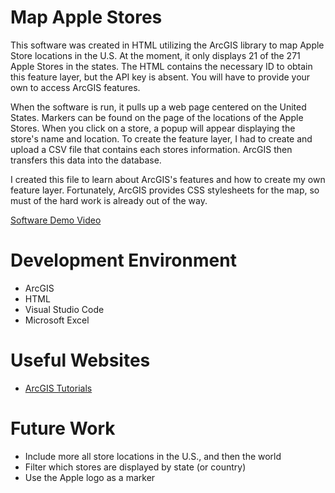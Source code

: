 # Map Apple Stores

This software was created in HTML utilizing the ArcGIS library to map Apple Store locations in the U.S. At the moment, it only displays 21 of the 271 Apple Stores in the states. The HTML contains the necessary ID to obtain this feature layer, but the API key is absent. You will have to provide your own to access ArcGIS features.

When the software is run, it pulls up a web page centered on the United States. Markers can be found on the page of the locations of the Apple Stores. When you click on a store, a popup will appear displaying the store's name and location. To create the feature layer, I had to create and upload a CSV file that contains each stores information. ArcGIS then transfers this data into the database.

I created this file to learn about ArcGIS's features and how to create my own feature layer. Fortunately, ArcGIS provides CSS stylesheets for the map, so must of the hard work is already out of the way.

[Software Demo Video](https://youtu.be/m2ABw1-W5vU)

# Development Environment

* ArcGIS
* HTML
* Visual Studio Code
* Microsoft Excel

# Useful Websites

* [ArcGIS Tutorials](https://developers.arcgis.com/documentation/mapping-apis-and-services/tutorials/)

# Future Work

* Include more all store locations in the U.S., and then the world
* Filter which stores are displayed by state (or country)
* Use the Apple logo as a marker
